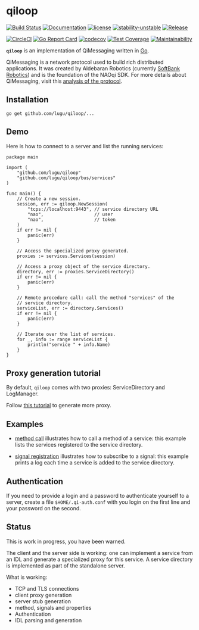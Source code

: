 # qiloop

[![Build Status](https://travis-ci.org/lugu/qiloop.svg?branch=master)](https://travis-ci.org/lugu/qiloop)
[![Documentation](https://godoc.org/github.com/lugu/qiloop?status.svg)](http://godoc.org/github.com/lugu/qiloop)
[![license](https://img.shields.io/github/license/lugu/qiloop.svg?maxAge=2592000)](https://github.com/lugu/qiloop/blob/master/LICENSE)
[![stability-unstable](https://img.shields.io/badge/stability-unstable-yellow.svg)](https://github.com/emersion/stability-badges#unstable)
[![Release](https://img.shields.io/github/tag/lugu/qiloop.svg)](https://github.com/lugu/qiloop/releases)

[![CircleCI](https://circleci.com/gh/lugu/qiloop/tree/master.svg?style=shield)](https://circleci.com/gh/lugu/qiloop/tree/master)
[![Go Report Card](https://goreportcard.com/badge/github.com/lugu/qiloop)](https://goreportcard.com/report/github.com/lugu/qiloop)
[![codecov](https://codecov.io/gh/lugu/qiloop/branch/master/graph/badge.svg)](https://codecov.io/gh/lugu/qiloop)
[![Test Coverage](https://api.codeclimate.com/v1/badges/b192466a26dbced44274/test_coverage)](https://codeclimate.com/github/lugu/qiloop/test_coverage)
[![Maintainability](https://api.codeclimate.com/v1/badges/b192466a26dbced44274/maintainability)](https://codeclimate.com/github/lugu/qiloop/maintainability)

**`qiloop`** is an implementation of QiMessaging written in [Go](https://golang.org).

QiMessaging is a network protocol used to build rich distributed
applications. It was created by Aldebaran Robotics (currently
[SoftBank Robotics](https://www.softbankrobotics.com/emea/en/index))
and is the foundation of the NAOqi SDK. For more details about
QiMessaging, visit this [analysis of the
protocol](https://github.com/lugu/qiloop/blob/master/doc/NOTES.md).

## Installation

    go get github.com/lugu/qiloop/...

## Demo

Here is how to connect to a server and list the running services:

```golang
package main

import (
	"github.com/lugu/qiloop"
	"github.com/lugu/qiloop/bus/services"
)

func main() {
	// Create a new session.
	session, err := qiloop.NewSession(
		"tcps://localhost:9443", // service directory URL
		"nao",                   // user
		"nao",                   // token
	)
	if err != nil {
		panic(err)
	}

	// Access the specialized proxy generated.
	proxies := services.Services(session)

	// Access a proxy object of the service directory.
	directory, err := proxies.ServiceDirectory()
	if err != nil {
		panic(err)
	}

	// Remote procedure call: call the method "services" of the
	// service directory.
	serviceList, err := directory.Services()
	if err != nil {
		panic(err)
	}

	// Iterate over the list of services.
	for _, info := range serviceList {
		println("service " + info.Name)
	}
}
```

## Proxy generation tutorial

By default, `qiloop` comes with two proxies: ServiceDirectory and
LogManager.

Follow [this tutorial](https://github.com/lugu/qiloop/blob/master/doc/TUTORIAL.md) to generate more proxy.

## Examples

-   [method call](https://github.com/lugu/qiloop/blob/master/bus/client/services/demo/cmd/method/main.go)
    illustrates how to call a method of a service: this example lists
    the services registered to the service directory.


-   [signal registration](https://github.com/lugu/qiloop/blob/master/bus/client/services/demo/cmd/signal/main.go)
    illustrates how to subscribe to a signal: this example prints a
    log each time a service is added to the service directory.

## Authentication

If you need to provide a login and a password to authenticate yourself
to a server, create a file `$HOME/.qi-auth.conf` with you login on the
first line and your password on the second.

## Status

This is work in progress, you have been warned.

The client and the server side is working: one can implement a service
from an IDL and generate a specialized proxy for this service.
A service directory is implemented as part of the standalone server.

What is working:

-   TCP and TLS connections
-   client proxy generation
-   server stub generation
-   method, signals and properties
-   Authentication
-   IDL parsing and generation
